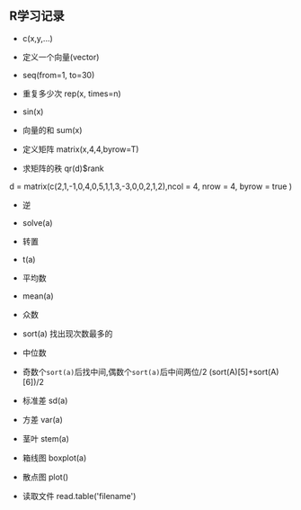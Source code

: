 ## R学习记录


-  c(x,y,...)

* 定义一个向量(vector)

- seq(from=1, to=30)
- 重复多少次 rep(x, times=n)

-  sin(x) 
-  向量的和 sum(x) 
-  定义矩阵 matrix(x,4,4,byrow=T)
-  求矩阵的秩 qr(d)$rank

d = matrix(c(2,1,-1,0,4,0,5,1,1,3,-3,0,0,2,1,2),ncol = 4, nrow = 4, byrow = true )

-  逆
* solve(a)

-  转置
* t(a)

-  平均数

* mean(a)

-  众数
* sort(a) 找出现次数最多的

-  中位数
- 奇数个`sort(a)`后找中间,偶数个`sort(a)`后中间两位/2
(sort(A)[5]+sort(A)[6])/2

- 标准差 sd(a)
- 方差 var(a)
- 茎叶 stem(a)
- 箱线图 boxplot(a)
- 散点图 plot()
- 读取文件 read.table('filename')



```
 
```





